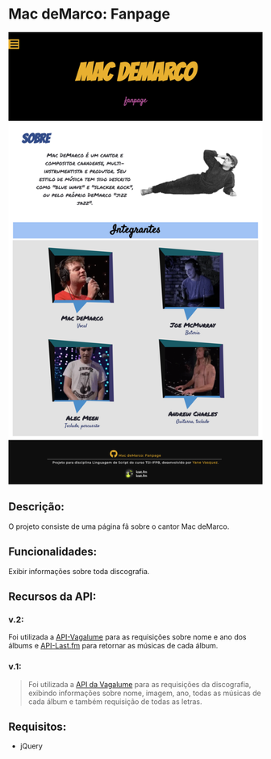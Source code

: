 # Mac deMarco: Fanpage


![Screenshot](img/screenshotfull.png)

## Descrição:

O projeto consiste de uma página fã sobre o cantor Mac deMarco.


## Funcionalidades:

Exibir informações sobre toda discografia.


## Recursos da API:

### v.2:

Foi utilizada a [API-Vagalume](https://api.vagalume.com.br/) para as requisições sobre nome e  ano dos álbums e [API-Last.fm](https://www.last.fm/api/) para retornar as músicas de cada álbum.


### v.1:

> Foi utilizada a [API da Vagalume](https://api.vagalume.com.br/) para as requisições da discografia, exibindo informações sobre nome, imagem, ano, todas as músicas de cada álbum e também requisição de todas as letras.


## Requisitos:

  * jQuery



 

